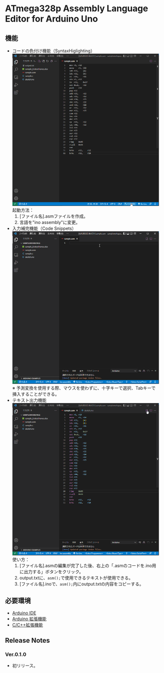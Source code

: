 # ATmega328p Assembly Language Editor for Arduino Uno
## 機能
* コードの色付け機能（SyntaxHiglighting）
![IMG 0001](img\highlight.gif)
起動方法：
    1. [ファイル名].asmファイルを作成。
    2. 言語を"ino assembly"に変更。
* 入力補完機能（Code Snippets）
![IMG 0002](img\snippets.gif)
※ 予測変換を使用する際、マウスを使わずに、十字キーで選択、Tabキーで挿入することができる。
* テキスト出力機能
![IMG 0003](img\convert_txt.gif)
使い方：
    1. [ファイル名].asmの編集が完了した後、右上の「.asmのコードを.ino用に出力する」ボタンをクリック。
    2. output.txtに、`asm();`で使用できるテキストが使用できる。
    3. [ファイル名].inoで、`asm();`内にoutput.txtの内容をコピーする。

## 必要環境
* [Arduino IDE](https://www.arduino.cc/en/software)
* [Arduino 拡張機能](https://marketplace.visualstudio.com/items?itemName=vsciot-vscode.vscode-arduino)
* [C/C++拡張機能](https://marketplace.visualstudio.com/items?itemName=ms-vscode.cpptools)


## Release Notes
### Ver.0.1.0
* 初リリース。
